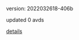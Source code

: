 version: 2022032618-406b

updated 0 avds

[details](https://github.com/0x74f917491bfa7ebfa379/ali_avd_db/blob/master/change_log/2022/03/26/18/406b.txt)